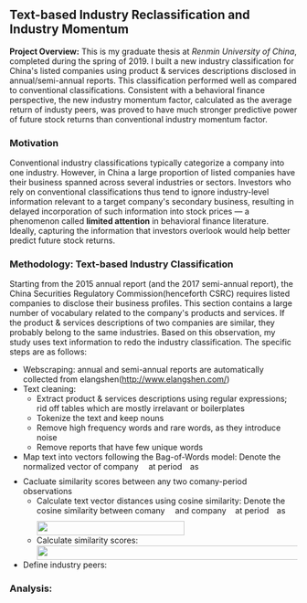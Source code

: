 ## Text-based Industry Reclassification and Industry Momentum

**Project Overview:** This is my graduate thesis at _Renmin University of China_, completed during the spring of 2019. I built a new industry classification for China's listed companies using product & services descriptions disclosed in annual/semi-annual reports. This classification performed well as compared to conventional classifications. Consistent with a behavioral finance perspective, the new industry momentum factor, calculated as the average return of industy peers, was proved to have much stronger predictive power of future stock returns than conventional industry momentum factor.

### Motivation
Conventional industry classifications typically categorize a company into one industry. However, in China a large proportion of listed companies have their business spanned across several industries or sectors. Investors who rely on conventional classifications thus tend to ignore industry-level information relevant to a target company's secondary business, resulting in delayed incorporation of such information into stock prices — a phenomenon called **limited attention** in behavioral finance literature. Ideally, capturing the information that investors overlook would help better predict future stock returns.

### Methodology: Text-based Industry Classification

Starting from the 2015 annual report (and the 2017 semi-annual report), the China Securities Regulatory Commission(henceforth CSRC) requires listed companies to disclose their business profiles. This section contains a large number of vocabulary related to the company's products and services. If the product & services descriptions of two companies are similar, they probably belong to the same industries. Based on this observation, my study uses text information to redo the industry classification. The specific steps are as follows:

- Webscraping: annual and semi-annual reports are automatically collected from elangshen(http://www.elangshen.com/)  
- Text cleaning:
  - Extract product & services descriptions using regular expressions; rid off tables which are mostly irrelavant or boilerplates
  - Tokenize the text and keep nouns
  - Remove high frequency words and rare words, as they introduce noise
  - Remove reports that have few unique words
- Map text into vectors following the Bag-of-Words model: Denote the normalized vector of company <img src="/tex/190083ef7a1625fbc75f243cffb9c96d.svg?invert_in_darkmode&sanitize=true" align="middle" width="9.81741584999999pt" height="22.831056599999986pt"/> at period <img src="/tex/4f4f4e395762a3af4575de74c019ebb5.svg?invert_in_darkmode&sanitize=true" align="middle" width="5.936097749999991pt" height="20.221802699999984pt"/> as <img src="/tex/a6c42fcd6f405bc815952c5d10848987.svg?invert_in_darkmode&sanitize=true" align="middle" width="23.830090349999992pt" height="14.15524440000002pt"/>  
- Cacluate similarity scores between any two comany-period observations
  - Calculate text vector distances using cosine similarity: Denote the cosine similarity between comany <img src="/tex/190083ef7a1625fbc75f243cffb9c96d.svg?invert_in_darkmode&sanitize=true" align="middle" width="9.81741584999999pt" height="22.831056599999986pt"/> and company <img src="/tex/36b5afebdba34564d884d347484ac0c7.svg?invert_in_darkmode&sanitize=true" align="middle" width="7.710416999999989pt" height="21.68300969999999pt"/> at period <img src="/tex/4f4f4e395762a3af4575de74c019ebb5.svg?invert_in_darkmode&sanitize=true" align="middle" width="5.936097749999991pt" height="20.221802699999984pt"/> as <img src="/tex/010f345562008e85da4abd0ab364c0a0.svg?invert_in_darkmode&sanitize=true" align="middle" width="258.56990444999997pt" height="24.65753399999998pt"/>
  - Calculate similarity scores: <img src="/tex/9a52beaa9b056009f191a085ec25467e.svg?invert_in_darkmode&sanitize=true" align="middle" width="713.0976797999999pt" height="24.65753399999998pt"/> 
- Define industry peers:

### Analysis:
